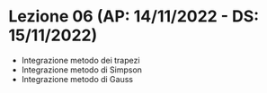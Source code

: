 # Lezione 06 (AP: 14/11/2022 - DS: 15/11/2022)

- Integrazione metodo dei trapezi
- Integrazione metodo di Simpson
- Integrazione metodo di Gauss
